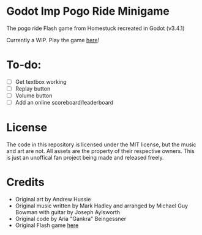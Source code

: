 # Godot Imp Pogo Ride Minigame
The pogo ride Flash game from Homestuck recreated in Godot (v3.4.1)

Currently a WIP. Play the game [here](https://miro.gg/pogo)!

# To-do:
* [ ] Get textbox working
* [ ] Replay button
* [ ] Volume button
* [ ] Add an online scoreboard/leaderboard

# License
The code in this repository is licensed under the MIT license, but the music and art are not. All assets are the property of their respective owners. This is just an unoffical fan project being made and released freely.

# Credits
* Original art by Andrew Hussie
* Original music written by Mark Hadley and arranged by Michael Guy Bowman with guitar by Joseph Aylsworth
* Original code by Aria "Gankra" Beingessner
* Original Flash game [here](https://www.homestuck.com/flash/hs2/00476/00476.swf)
